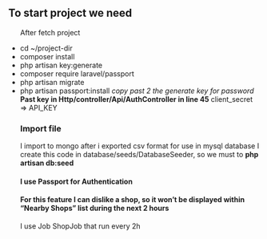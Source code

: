 
<h2>To start project we need</h2>
<ul>
   <p>After fetch project</p>
   <li>cd ~/project-dir</li>
   <li>composer install</li>
   <li>php artisan key:generate</li>
  <li>composer require laravel/passport</li>
  <li>php artisan migrate</li>
  <li>php artisan passport:install <i>copy past 2 the generate key for password</i>
  <b>Past key in Http/controller/Api/AuthController in line 45</b> client_secret => API_KEY
  </li> 
  
  
  <h3>Import file</h3>
  I import to mongo after i exported csv format for use in mysql database
  I create this code in database/seeds/DatabaseSeeder, so we must to <b>php artisan db:seed</b>
  
  
  <h4>I use Passport for Authentication</h4>
  
  <h4>For this feature I can dislike a shop, so it won’t be displayed within “Nearby Shops” list during the next 2 hours</h4>
  <p>I use Job ShopJob that run every 2h</p>
</ul>


